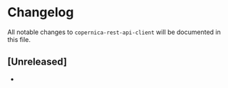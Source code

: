 # Changelog

All notable changes to `copernica-rest-api-client` will be documented in this file.

## [Unreleased]
- 
